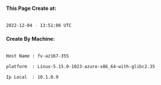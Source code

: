 
   
#### This Page Create at:

```bash

2022-12-04 - 13:51:06 UTC

```

#### Create By Machine:

```bash

Host Name : fv-az167-355

platform  : Linux-5.15.0-1023-azure-x86_64-with-glibc2.35

Ip Local  : 10.1.0.9

```

